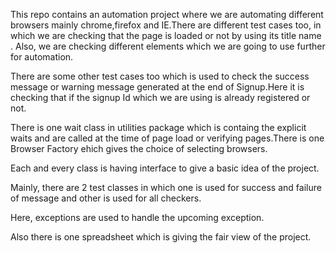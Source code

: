 This repo contains an automation project where we are automating different browsers mainly chrome,firefox and IE.There are different test cases too, in which we are checking that the page is loaded or not by using its title name . Also, we are checking different elements which we are going to use further for automation.

There are some other test cases too which is used to check the success message or warning message generated at the end of Signup.Here it is checking that if the signup Id which we are using is already registered or not.

There is one wait class in utilities package which is containg the explicit waits and are called at the time of page load or verifying pages.There is one Browser Factory ehich gives the choice of selecting browsers.

Each and every class is having interface to give a basic idea of the project.

Mainly, there are 2 test classes in which one is used for success and failure of message and other is used for all checkers.

Here, exceptions are used to handle the upcoming exception.

Also there is one spreadsheet which is giving the fair view of the project.
